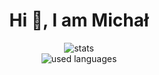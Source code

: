 <h1 align="center">Hi 👋, I am Michał</h1>

<div align="center">
   <img src="https://github-readme-stats.vercel.app/api?username=aurorusfur&show_icons=true&theme=tokyonight" alt="stats">
   <br>
   <img src="https://github-readme-stats.vercel.app/api/top-langs/?username=aurorusfur&layout=compact&theme=tokyonight" alt="used languages">
</div>
<!--
**AurorusFur/aurorusfur** is a ✨ _special_ ✨ repository because its `README.md` (this file) appears on your GitHub profile.

Here are some ideas to get you started:

- 🔭 I’m currently working on ...
- 🌱 I’m currently learning ...
- 👯 I’m looking to collaborate on ...
- 🤔 I’m looking for help with ...
- 💬 Ask me about ...
- 📫 How to reach me: ...
- 😄 Pronouns: ...
- ⚡ Fun fact: ...
-->
